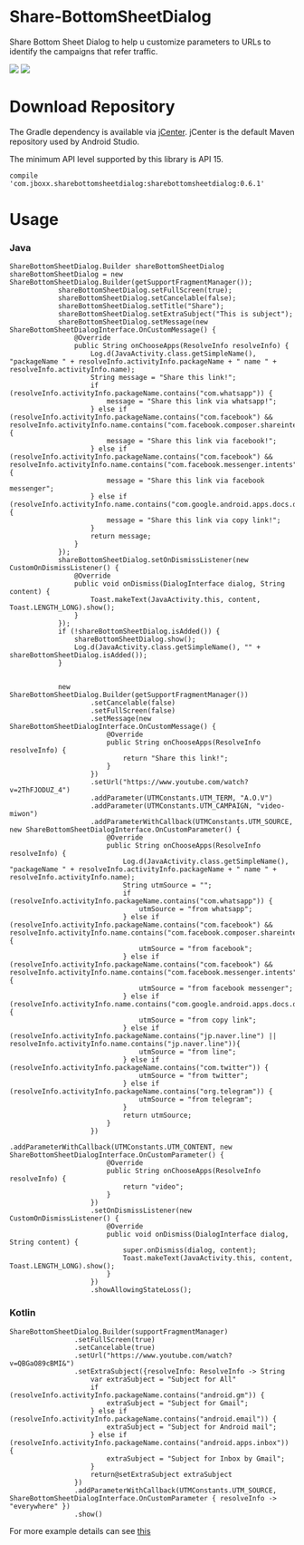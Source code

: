 # Share-BottomSheetDialog
Share Bottom Sheet Dialog to help u customize parameters to URLs to identify the campaigns that refer traffic.

![](https://media.giphy.com/media/X8biWFH2h0QyMl9srk/giphy.gif) ![](https://media.giphy.com/media/oFucz2imdVLzd3VFEV/giphy.gif)

# Download Repository

The Gradle dependency is available via [jCenter][1]. jCenter is the default Maven repository used by Android Studio.

The minimum API level supported by this library is API 15.

    compile 'com.jboxx.sharebottomsheetdialog:sharebottomsheetdialog:0.6.1'
        

[1]: https://bintray.com/jboxx/Share-BottomSheetDialog/sharebottomsheetdialog/view

# Usage

### Java
    ShareBottomSheetDialog.Builder shareBottomSheetDialog shareBottomSheetDialog = new ShareBottomSheetDialog.Builder(getSupportFragmentManager());
                shareBottomSheetDialog.setFullScreen(true);
                shareBottomSheetDialog.setCancelable(false);
                shareBottomSheetDialog.setTitle("Share");
                shareBottomSheetDialog.setExtraSubject("This is subject");
                shareBottomSheetDialog.setMessage(new ShareBottomSheetDialogInterface.OnCustomMessage() {
                    @Override
                    public String onChooseApps(ResolveInfo resolveInfo) {
                        Log.d(JavaActivity.class.getSimpleName(), "packageName " + resolveInfo.activityInfo.packageName + " name " + resolveInfo.activityInfo.name);
                        String message = "Share this link!";
                        if (resolveInfo.activityInfo.packageName.contains("com.whatsapp")) {
                            message = "Share this link via whatsapp!";
                        } else if (resolveInfo.activityInfo.packageName.contains("com.facebook") && resolveInfo.activityInfo.name.contains("com.facebook.composer.shareintent")) {
                            message = "Share this link via facebook!";
                        } else if (resolveInfo.activityInfo.packageName.contains("com.facebook") && resolveInfo.activityInfo.name.contains("com.facebook.messenger.intents")) {
                            message = "Share this link via facebook messenger";
                        } else if (resolveInfo.activityInfo.name.contains("com.google.android.apps.docs.drive.clipboard.SendTextToClipboardActivity")) {
                            message = "Share this link via copy link!";
                        }
                        return message;
                    }
                });
                shareBottomSheetDialog.setOnDismissListener(new CustomOnDismissListener() {
                    @Override
                    public void onDismiss(DialogInterface dialog, String content) {
                        Toast.makeText(JavaActivity.this, content, Toast.LENGTH_LONG).show();
                    }
                });
                if (!shareBottomSheetDialog.isAdded()) {
                    shareBottomSheetDialog.show();
                    Log.d(JavaActivity.class.getSimpleName(), "" + shareBottomSheetDialog.isAdded());
                }
                
                
                new ShareBottomSheetDialog.Builder(getSupportFragmentManager())
                        .setCancelable(false)
                        .setFullScreen(false)
                        .setMessage(new ShareBottomSheetDialogInterface.OnCustomMessage() {
                            @Override
                            public String onChooseApps(ResolveInfo resolveInfo) {
                                return "Share this link!";
                            }
                        })
                        .setUrl("https://www.youtube.com/watch?v=2ThFJODUZ_4")
                        .addParameter(UTMConstants.UTM_TERM, "A.O.V")
                        .addParameter(UTMConstants.UTM_CAMPAIGN, "video-miwon")
                        .addParameterWithCallback(UTMConstants.UTM_SOURCE, new ShareBottomSheetDialogInterface.OnCustomParameter() {
                            @Override
                            public String onChooseApps(ResolveInfo resolveInfo) {
                                Log.d(JavaActivity.class.getSimpleName(), "packageName " + resolveInfo.activityInfo.packageName + " name " + resolveInfo.activityInfo.name);
                                String utmSource = "";
                                if (resolveInfo.activityInfo.packageName.contains("com.whatsapp")) {
                                    utmSource = "from whatsapp";
                                } else if (resolveInfo.activityInfo.packageName.contains("com.facebook") && resolveInfo.activityInfo.name.contains("com.facebook.composer.shareintent")) {
                                    utmSource = "from facebook";
                                } else if (resolveInfo.activityInfo.packageName.contains("com.facebook") && resolveInfo.activityInfo.name.contains("com.facebook.messenger.intents")) {
                                    utmSource = "from facebook messenger";
                                } else if (resolveInfo.activityInfo.name.contains("com.google.android.apps.docs.drive.clipboard.SendTextToClipboardActivity")) {
                                    utmSource = "from copy link";
                                } else if (resolveInfo.activityInfo.packageName.contains("jp.naver.line") || resolveInfo.activityInfo.name.contains("jp.naver.line")){
                                    utmSource = "from line";
                                } else if (resolveInfo.activityInfo.packageName.contains("com.twitter")) {
                                    utmSource = "from twitter";
                                } else if (resolveInfo.activityInfo.packageName.contains("org.telegram")) {
                                    utmSource = "from telegram";
                                } 
                                return utmSource;
                            }
                        })
                        .addParameterWithCallback(UTMConstants.UTM_CONTENT, new ShareBottomSheetDialogInterface.OnCustomParameter() {
                            @Override
                            public String onChooseApps(ResolveInfo resolveInfo) {
                                return "video";
                            }
                        })
                        .setOnDismissListener(new CustomOnDismissListener() {
                            @Override
                            public void onDismiss(DialogInterface dialog, String content) {
                                super.onDismiss(dialog, content);
                                Toast.makeText(JavaActivity.this, content, Toast.LENGTH_LONG).show();
                            }
                        })
                        .showAllowingStateLoss();
### Kotlin
    ShareBottomSheetDialog.Builder(supportFragmentManager)
                    .setFullScreen(true)
                    .setCancelable(true)
                    .setUrl("https://www.youtube.com/watch?v=QBGaO89cBMI&")
                    .setExtraSubject({resolveInfo: ResolveInfo -> String
                        var extraSubject = "Subject for All"
                        if (resolveInfo.activityInfo.packageName.contains("android.gm")) {
                            extraSubject = "Subject for Gmail";
                        } else if (resolveInfo.activityInfo.packageName.contains("android.email")) {
                            extraSubject = "Subject for Android mail";
                        } else if (resolveInfo.activityInfo.packageName.contains("android.apps.inbox")) {
                            extraSubject = "Subject for Inbox by Gmail";
                        }
                        return@setExtraSubject extraSubject
                    })
                    .addParameterWithCallback(UTMConstants.UTM_SOURCE, ShareBottomSheetDialogInterface.OnCustomParameter { resolveInfo -> "everywhere" })
                    .show()
                    
For more example details can see [this][2]

[2]: https://github.com/jboxx/Share-BottomSheetDialog/tree/master/sample


